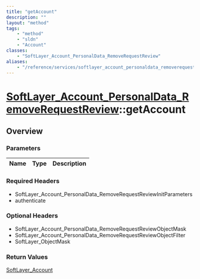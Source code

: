 ```yaml
---
title: "getAccount"
description: ""
layout: "method"
tags:
    - "method"
    - "sldn"
    - "Account"
classes:
    - "SoftLayer_Account_PersonalData_RemoveRequestReview"
aliases:
    - "/reference/services/softlayer_account_personaldata_removerequestreview/getAccount"
---
```

# [SoftLayer_Account_PersonalData_RemoveRequestReview](/reference/services/SoftLayer_Account_PersonalData_RemoveRequestReview)::getAccount




## Overview 


### Parameters 
|Name | Type | Description |
| --- | --- | --- |


### Required Headers
* SoftLayer_Account_PersonalData_RemoveRequestReviewInitParameters
* authenticate

### Optional Headers
* SoftLayer_Account_PersonalData_RemoveRequestReviewObjectMask
* SoftLayer_Account_PersonalData_RemoveRequestReviewObjectFilter
* SoftLayer_ObjectMask

### Return Values
<a href='/reference/datatypes/SoftLayer_Account'>SoftLayer_Account </a>

